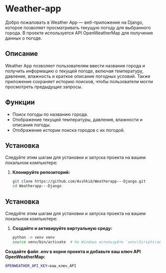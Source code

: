 # Weather-app

Добро пожаловать в Weather App — веб-приложение на Django, которое позволяет просматривать текущую погоду для выбранного города. В проекте используется API OpenWeatherMap для получения данных о погоде.

## Описание

Weather App позволяет пользователям ввести название города и получить информацию о текущей погоде, включая температуру, давление, влажность и краткое описание погодных условий. Также приложение сохраняет историю поисков, чтобы пользователи могли просмотреть предыдущие запросы.

## Функции

- Поиск погоды по названию города.
- Отображение текущей температуры, давления, влажности и описания погоды.
- Отображение истории поиска городов с их погодой.

## Установка

Следуйте этим шагам для установки и запуска проекта на вашем локальном компьютере:

1. **Клонируйте репозиторий:**

   ```sh
   git clone https://github.com/Asshkid/Weatherapp---Django.git
   cd Weatherapp---Django
   
## Установка

Следуйте этим шагам для установки и запуска проекта на вашем локальном компьютере:

1. **Создайте и активируйте виртуальную среду:**

   ```sh
   python -m venv venv
   source venv/bin/activate  # На Windows используйте `venv\Scripts\activate`
   
**Создайте файл .env в корне проекта и добавьте ваш ключ API OpenWeatherMap:**
   ```sh
   OPENWEATHER_API_KEY=ваш_ключ_API
